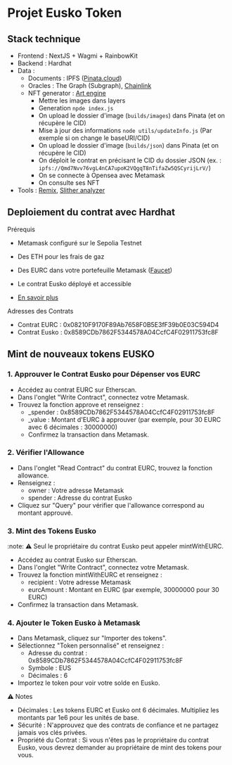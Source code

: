 # Projet Eusko Token

## Stack technique

- Frontend : NextJS + Wagmi + RainbowKit
- Backend : Hardhat
- Data :
  - Documents : IPFS ([Pinata.cloud](https://pinata.cloud/))
  - Oracles : The Graph (Subgraph), [Chainlink](https://dev.chain.link/faucet)
  - NFT generator : [Art engine](https://github.com/nftchef/art-engine)
    - Mettre les images dans layers
    - Generation `npde index.js`
    - On upload le dossier d'image (`builds/images`) dans Pinata (et on récupère le CID)
    - Mise à jour des informations `node utils/updateInfo.js` (Par exemple si on change le baseURI/CID)
    - On upload le dossier d'image (`builds/json`) dans Pinata (et on récupère le CID)
    - On déploit le contrat en précisant le CID du dossier JSON (ex. : `ipfs://Qmd7Nvv76vgL4nCA7upoK2VQgqT8nTifaZw5QSCyrijLrV/`)
    - On se connecte à Opensea avec Metamask
    - On consulte ses NFT
- Tools : [Remix](https://remix.ethereum.org/), [Slither analyzer](https://github.com/crytic/slither)

## Deploiement du contrat avec Hardhat

Prérequis

- Metamask configuré sur le Sepolia Testnet
- Des ETH pour les frais de gaz
- Des EURC dans votre portefeuille Metamask ([Faucet](https://faucet.circle.com/))
- Le contrat Eusko déployé et accessible

- [En savoir plus](backend/README.md)

Adresses des Contrats

- Contrat EURC : 0x08210F9170F89Ab7658F0B5E3fF39b0E03C594D4
- Contrat Eusko : 0x8589CDb7862F5344578A04CcfC4F02911753fc8F

## Mint de nouveaux tokens EUSKO

### 1. Approuver le Contrat Eusko pour Dépenser vos EURC

- Accédez au contrat EURC sur Etherscan.
- Dans l'onglet "Write Contract", connectez votre Metamask.
- Trouvez la fonction approve et renseignez :
  - \_spender : 0x8589CDb7862F5344578A04CcfC4F02911753fc8F
  - \_value : Montant d'EURC à approuver (par exemple, pour 30 EURC avec 6 décimales : 30000000)
  - Confirmez la transaction dans Metamask.

### 2. Vérifier l'Allowance

- Dans l'onglet "Read Contract" du contrat EURC, trouvez la fonction allowance.
- Renseignez :
  - owner : Votre adresse Metamask
  - spender : Adresse du contrat Eusko
- Cliquez sur "Query" pour vérifier que l'allowance correspond au montant approuvé.

### 3. Mint des Tokens Eusko

:note: :warning: Seul le propriétaire du contrat Eusko peut appeler mintWithEURC.

- Accédez au contrat Eusko sur Etherscan.
- Dans l'onglet "Write Contract", connectez votre Metamask.
- Trouvez la fonction mintWithEURC et renseignez :
  - recipient : Votre adresse Metamask
  - eurcAmount : Montant en EURC (par exemple, 30000000 pour 30 EURC)
- Confirmez la transaction dans Metamask.

### 4. Ajouter le Token Eusko à Metamask

- Dans Metamask, cliquez sur "Importer des tokens".
- Sélectionnez "Token personnalisé" et renseignez :
  - Adresse du contrat : 0x8589CDb7862F5344578A04CcfC4F02911753fc8F
  - Symbole : EUS
  - Décimales : 6
- Importez le token pour voir votre solde en Eusko.

:warning: Notes

- Décimales : Les tokens EURC et Eusko ont 6 décimales. Multipliez les montants par 1e6 pour les unités de base.
- Sécurité : N'approuvez que des contrats de confiance et ne partagez jamais vos clés privées.
- Propriété du Contrat : Si vous n'êtes pas le propriétaire du contrat Eusko, vous devrez demander au propriétaire de mint des tokens pour vous.
